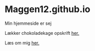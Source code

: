 # Maggen12.github.io
Min hjemmeside er sej
<p>Lækker chokoladekage opskrift <a href="file:///Users/magnusbrandhoej/Desktop/programmering%20b%202024/Maggen12.github.io/hjemmeside/Opskrift.html" >her.</a></p>
<p>Læs om mig <a href="file:///Users/magnusbrandhoej/Desktop/programmering%20b%202024/Maggen12.github.io/hjemmeside/Profil.html" >her.</a></p>


